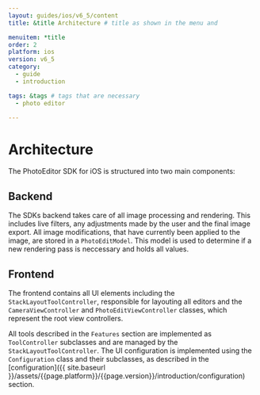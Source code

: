 ```yaml
---
layout: guides/ios/v6_5/content
title: &title Architecture # title as shown in the menu and 

menuitem: *title
order: 2
platform: ios
version: v6_5
category: 
  - guide
  - introduction

tags: &tags # tags that are necessary
  - photo editor 

---
```


# Architecture

The PhotoEditor SDK for iOS is structured into two main components:

## Backend

The SDKs backend takes care of all image processing and rendering. This includes live filters, any adjustments made by the user and the final image export. All image modifications, that have currently been applied to the image, are stored in a `PhotoEditModel`. This model is used to determine if a new rendering pass is neccessary and holds all values.

## Frontend

The frontend contains all UI elements including the `StackLayoutToolController`, responsible for layouting all editors and the `CameraViewController` and `PhotoEditViewController` classes, which represent the root view controllers.

All tools described in the `Features` section are implemented as `ToolController` subclasses and are managed by the `StackLayoutToolController`. The UI configuration is implemented using the `Configuration` class and their subclasses, as described in the [configuration]({{ site.baseurl }}/assets/{{page.platform}}/{{page.version}}/introduction/configuration) section.
